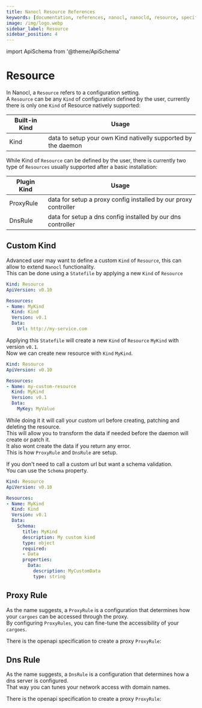 ```yaml
---
title: Nanocl Resource References
keywords: [documentation, references, nanocl, nanocld, resource, specification]
image: /img/logo.webp
sidebar_label: Resource
sidebar_position: 4
---
```


import ApiSchema from '@theme/ApiSchema'

# Resource

In Nanocl, a `Resource` refers to a configuration setting.<br />
A `Resource` can be any `Kind` of configuration defined by the user, currently there is only one `Kind` of Resource natively supported:

| Built-in Kind    | 	Usage |
| ----------- | ----------- |
| Kind | data to setup your own Kind nativelly supported by the daemon |

While Kind of `Resource` can be defined by the user, there is currently two type of `Resources` usually supported after a basic installation:

| Plugin Kind    | 	Usage |
| ----------- | ----------- |
| ProxyRule | data for setup a proxy config installed by our proxy controller |
| DnsRule   | data for setup a dns config   installed by our dns controller |

## Custom Kind

Advanced user may want to define a custom `Kind` of `Resource`, this can allow to extend `Nanocl` functionality.<br />
This can be done using a `Statefile` by applying a new `Kind` of `Resource`

```yaml
Kind: Resource
ApiVersion: v0.10

Resources:
- Name: MyKind
  Kind: Kind
  Version: v0.1
  Data:
    Url: http://my-service.com
```

Applying this `Statefile` will create a new `Kind` of `Resource` `MyKind` with version `v0.1`.<br/>
Now we can create new resource with `Kind` `MyKind`.<br/>

```yaml
Kind: Resource
ApiVersion: v0.10

Resources:
- Name: my-custom-resource
  Kind: MyKind
  Version: v0.1
  Data:
    MyKey: MyValue
```

While doing it it will call your custom url before creating, patching and deleting the resource.<br />
This will allow you to transform the data if needed before the daemon will create or patch it.<br />
It also wont create the data if you return any error.<br />
This is how `ProxyRule` and `DnsRule` are setup.<br />

If you don't need to call a custom url but want a schema validation.<br />
You can use the `Schema` property.

```yaml
Kind: Resource
ApiVersion: v0.10

Resources:
- Name: MyKind
  Kind: Kind
  Version: v0.1
  Data:
    Schema:
      title: MyKind
      description: My custom kind
      type: object
      required:
      - Data
      properties:
        Data:
          description: MyCustomData
          type: string
```


## Proxy Rule

As the name suggests, a `ProxyRule` is a configuration that determines how your `cargoes` can be accessed through the proxy. <br />
By configuring `ProxyRules`, you can fine-tune the accessibility of your `cargoes`.

There is the openapi specification to create a proxy `ProxyRule`:

<ApiSchema example={false} id="nanocld-latest" pointer="#/components/schemas/ResourceProxyRule" />

## Dns Rule

As the name suggests, a `DnsRule` is a configuration that determines how a dns server is configured.<br/>
That way you can tunes your network access with domain names.

There is the openapi specification to create a proxy `ProxyRule`:

<ApiSchema example={false} id="nanocld-latest" pointer="#/components/schemas/ResourceDnsRule" />
